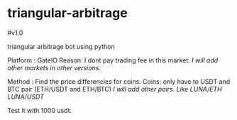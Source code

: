 # triangular-arbitrage
#v1.0

triangular arbitrage bot using python

Platform : GateIO  Reason: I dont pay trading fee in this market. *I will add other markets in other versions.*                                    

Method : Find the price differencies for coins. Coins: only have to USDT and BTC pair (ETH/USDT and ETH/BTC) *I will add other pairs. Like LUNA/ETH LUNA/USDT*


Test it with 1000 usdt.
